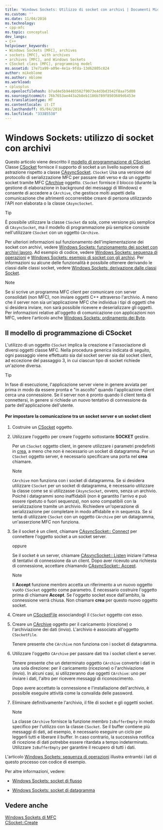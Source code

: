 ```yaml
---
title: 'Windows Sockets: Utilizzo di socket con archivi | Documenti Microsoft'
ms.custom: ''
ms.date: 11/04/2016
ms.technology:
- cpp-mfc
ms.topic: conceptual
dev_langs:
- C++
helpviewer_keywords:
- Windows Sockets [MFC], archives
- sockets [MFC], with archives
- archives [MFC], and Windows Sockets
- CSocket class [MFC], programming model
ms.assetid: 17e71a99-a09e-4e1a-9fda-13d62805c824
author: mikeblome
ms.author: mblome
ms.workload:
- cplusplus
ms.openlocfilehash: b7ad4e5b94403582f9073e4d3bd3542f8aa75d08
ms.sourcegitcommit: 76b7653ae443a2b8eb1186b789f8503609d6453e
ms.translationtype: MT
ms.contentlocale: it-IT
ms.lasthandoff: 05/04/2018
ms.locfileid: "33385538"
---
```

# <a name="windows-sockets-using-sockets-with-archives"></a>Windows Sockets: utilizzo di socket con archivi
Questo articolo viene descritto il [modello di programmazione di CSocket](#_core_the_csocket_programming_model). Classe [CSocket](../mfc/reference/csocket-class.md) fornisce il supporto di socket a un livello superiore di astrazione rispetto a classe [CAsyncSocket](../mfc/reference/casyncsocket-class.md). `CSocket` Usa una versione del protocollo di serializzazione MFC per passare dati verso e da un oggetto socket tramite MFC [CArchive](../mfc/reference/carchive-class.md) oggetto. `CSocket` fornisce il blocco (durante la gestione di elaborazione in background dei messaggi di Windows) e consente di accedere a `CArchive`, che gestisce molti aspetti della comunicazione che altrimenti occorrerebbe creare di persona utilizzando l'API non elaborata o la classe `CAsyncSocket`.  
  
> [!TIP]
>  È possibile utilizzare la classe `CSocket` da sola, come versione più semplice di `CAsyncSocket`, ma il modello di programmazione più semplice consiste nell'utilizzare `CSocket` con un oggetto `CArchive`.  
  
 Per ulteriori informazioni sul funzionamento dell'implementazione dei socket con archivi, vedere [Windows Sockets: funzionamento dei socket con archivi lavoro](../mfc/windows-sockets-how-sockets-with-archives-work.md). Ad esempio di codice, vedere [Windows Sockets: sequenza di operazioni](../mfc/windows-sockets-sequence-of-operations.md) e [Windows Sockets: esempio di socket con gli archivi](../mfc/windows-sockets-example-of-sockets-using-archives.md). Per informazioni su alcune delle funzionalità è possibile ottenere derivando le classi dalle classi socket, vedere [Windows Sockets: derivazione dalle classi Socket](../mfc/windows-sockets-deriving-from-socket-classes.md).  
  
> [!NOTE]
>  Se si scrive un programma MFC client per comunicare con server consolidati (non MFC), non inviare oggetti C++ attraverso l'archivio. A meno che il server non sia un'applicazione MFC che individua i tipi di oggetti che si desidera inviare, non sarà possibile ricevere e deserializzare gli oggetti. Per informazioni relative all'oggetto di comunicazione con applicazioni non MFC, vedere l'articolo anche [Windows Sockets: ordinamento dei Byte](../mfc/windows-sockets-byte-ordering.md).  
  
##  <a name="_core_the_csocket_programming_model"></a> Il modello di programmazione di CSocket  
 L'utilizzo di un oggetto `CSocket` implica la creazione e l'associazione di diversi oggetti classe MFC. Nella procedura generica indicata di seguito, ogni passaggio viene effettuato sia dal socket server sia dal socket client, ad eccezione del passaggio 3, in cui ciascun tipo di socket richiede un'azione diversa.  
  
> [!TIP]
>  In fase di esecuzione, l'applicazione server viene in genere avviata per prima in modo da essere pronta e "in ascolto" quando l'applicazione client cerca una connessione. Se il server non è pronto quando il client tenta di connettersi, in genere si richiede un nuovo tentativo di connessione da parte dell'applicazione dell'utente.  
  
#### <a name="to-set-up-communication-between-a-server-socket-and-a-client-socket"></a>Per impostare la comunicazione tra un socket server e un socket client  
  
1.  Costruire un [CSocket](../mfc/reference/csocket-class.md) oggetto.  
  
2.  Utilizzare l'oggetto per creare l'oggetto sottostante **SOCKET** gestire.  
  
     Per un `CSocket` oggetto client, in genere utilizzare i parametri predefiniti in [crea](../mfc/reference/casyncsocket-class.md#create), a meno che non è necessario un socket di datagramma. Per un `CSocket` oggetto server, è necessario specificare una porta nel **crea** chiamare.  
  
    > [!NOTE]
    >  `CArchive` non funziona con i socket di datagramma. Se si desidera utilizzare `CSocket` per un socket di datagramma, è necessario utilizzare la classe come se si utilizzasse `CAsyncSocket`, ovvero, senza un archivio. Poiché i datagrammi sono inaffidabili (non è garantito l'arrivo e può essere ripetuto o fuori sequenza), non sono compatibili con la serializzazione tramite un archivio. Richiedere un'operazione di serializzazione per completare in modo affidabile e in sequenza. Se si tenta di utilizzare `CSocket` con un oggetto `CArchive` per un datagramma, un'asserzione MFC non funziona.  
  
3.  Se il socket è un client, chiamare [CAsyncSocket:: Connect](../mfc/reference/casyncsocket-class.md#connect) per connettere l'oggetto socket a un socket server.  
  
     oppure  
  
     Se il socket è un server, chiamare [CAsyncSocket:: Listen](../mfc/reference/casyncsocket-class.md#listen) iniziare l'attesa di tentativi di connessione da un client. Dopo aver ricevuto una richiesta di connessione, accettare chiamando [CAsyncSocket:: Accept](../mfc/reference/casyncsocket-class.md#accept).  
  
    > [!NOTE]
    >  Il **Accept** funzione membro accetta un riferimento a un nuovo oggetto vuoto `CSocket` oggetto come parametro. È necessario costruire l'oggetto prima di chiamare **Accept**. Se l'oggetto socket esce dall'ambito, la connessione verrà chiusa. Non chiamare **crea** per questo nuovo oggetto socket.  
  
4.  Creare un [CSocketFile](../mfc/reference/csocketfile-class.md) associandogli il `CSocket` oggetto con esso.  
  
5.  Creare un [CArchive](../mfc/reference/carchive-class.md) oggetto per il caricamento (ricezione) o l'archiviazione dei dati (invio). L'archivio è associato all'oggetto `CSocketFile`.  
  
     Tenere presente che `CArchive` non funziona con i socket di datagramma.  
  
6.  Utilizzare l'oggetto `CArchive` per passare dati tra i socket client e server.  
  
     Tenere presente che un determinato oggetto `CArchive` converte i dati in una sola direzione: per il caricamento (ricezione) o l'archiviazione (invio). In alcuni casi, si utilizzeranno due oggetti `CArchive`: uno per inviare i dati, l'altro per ricevere messaggi di riconoscimento.  
  
     Dopo avere accettato la connessione e l'installazione dell'archivio, è possibile eseguire attività come la convalida delle password.  
  
7.  Eliminare definitivamente l'archivio, il file di socket e gli oggetti socket.  
  
    > [!NOTE]
    >  La classe `CArchive` fornisce la funzione membro `IsBufferEmpty` in modo specifico per l'utilizzo con la classe `CSocket`. Se il buffer contiene più messaggi di dati, ad esempio, è necessario eseguire un ciclo per leggerli tutti e liberare il buffer. In caso contrario, la successiva notifica di ricezione di dati potrebbe essere ritardata a tempo indeterminato. Utilizzare `IsBufferEmpty` per garantire il recupero di tutti i dati.  
  
 L'articolo [Windows Sockets: sequenza di operazioni](../mfc/windows-sockets-sequence-of-operations.md) illustra entrambi i lati di questo processo con codice di esempio.  
  
 Per altre informazioni, vedere:  
  
-   [Windows Sockets: socket di flusso](../mfc/windows-sockets-stream-sockets.md)  
  
-   [Windows Sockets: socket di datagramma](../mfc/windows-sockets-datagram-sockets.md)  
  
## <a name="see-also"></a>Vedere anche  
 [Windows Sockets di MFC](../mfc/windows-sockets-in-mfc.md)   
 [CSocket::Create](../mfc/reference/csocket-class.md#create)

